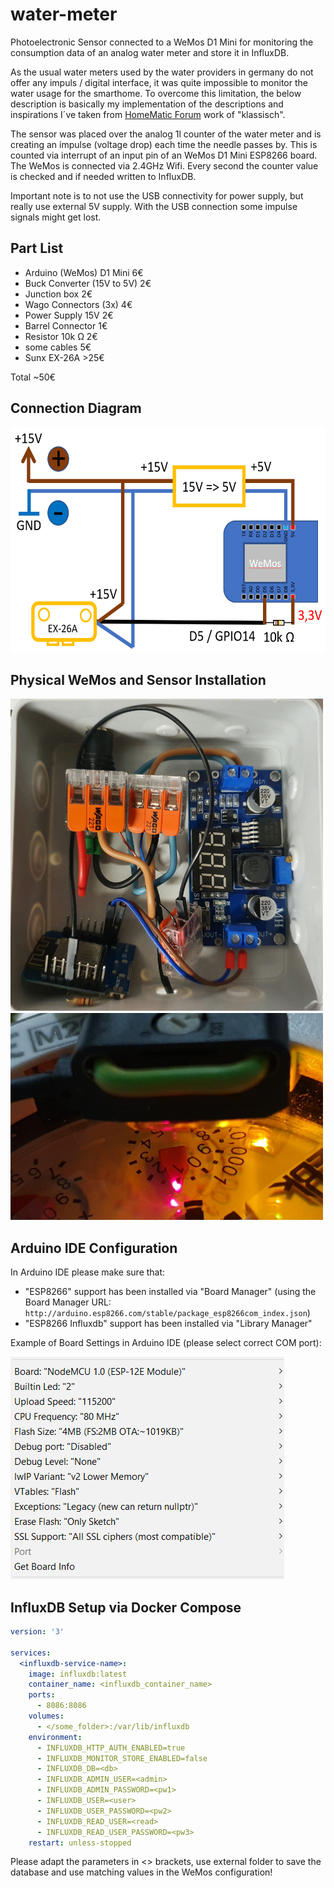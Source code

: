 # water-meter
Photoelectronic Sensor connected to a WeMos D1 Mini for monitoring the consumption data of an analog water meter and store it in InfluxDB.

As the usual water meters used by the water providers in germany do not offer any impuls / digital interface, it was quite impossible to monitor the water usage for the smarthome.
To overcome this limitation, the below description is basically my implementation of the descriptions and inspirations I´ve taken from [HomeMatic Forum](https://homematic-forum.de/forum/viewtopic.php?t=35461) work of "klassisch".

The sensor was placed over the analog 1l counter of the water meter and is creating an impulse (voltage drop) each time the needle passes by. This is counted via interrupt of an input pin of an WeMos D1 Mini ESP8266 board. The WeMos is connected via 2.4GHz Wifi. Every second the counter value is checked and if needed written to InfluxDB.

Important note is to not use the USB connectivity for power supply, but really use external 5V supply. With the USB connection some impulse signals might get lost.


## Part List
* Arduino (WeMos) D1 Mini        6€
* Buck Converter (15V to 5V)     2€
* Junction box                   2€
* Wago Connectors (3x)           4€
* Power Supply 15V               2€
* Barrel Connector               1€
* Resistor 10k Ω                 2€
* some cables                    5€
* Sunx EX-26A                  >25€

Total                          ~50€


## Connection Diagram

<img src="https://raw.githubusercontent.com/Froschie/water-meter/master/wemos_water_meter.png" width="600" height="360" alt="Connection Diagram">


## Physical WeMos and Sensor Installation

<img src="https://raw.githubusercontent.com/Froschie/water-meter/master/wemos_cabling.png" width="500" height="500" alt="WeMos Caling"><img src="https://raw.githubusercontent.com/Froschie/water-meter/master/sensor_mounted.png" width="500" height="331" alt="Sensor Mounted">


## Arduino IDE Configuration

In Arduino IDE please make sure that:
* "ESP8266" support has been installed via "Board Manager" (using the Board Manager URL: `http://arduino.esp8266.com/stable/package_esp8266com_index.json`)
* "ESP8266 Influxdb" support has been installed via "Library Manager"

Example of Board Settings in Arduino IDE (please select correct COM port):

![Arduino IDE Board Config](https://raw.githubusercontent.com/Froschie/water-meter/master/arduino_ide_boardconfig.png)


## InfluxDB Setup via Docker Compose
```yaml
version: '3'

services:
  <influxdb-service-name>:
    image: influxdb:latest
    container_name: <influxdb_container_name>
    ports:
      - 8086:8086
    volumes:
      - </some_folder>:/var/lib/influxdb
    environment:
      - INFLUXDB_HTTP_AUTH_ENABLED=true
      - INFLUXDB_MONITOR_STORE_ENABLED=false
      - INFLUXDB_DB=<db>
      - INFLUXDB_ADMIN_USER=<admin>
      - INFLUXDB_ADMIN_PASSWORD=<pw1>
      - INFLUXDB_USER=<user>
      - INFLUXDB_USER_PASSWORD=<pw2>
      - INFLUXDB_READ_USER=<read>
      - INFLUXDB_READ_USER_PASSWORD=<pw3>
    restart: unless-stopped
```
Please adapt the parameters in <> brackets, use external folder to save the database and use matching values in the WeMos configuration!
